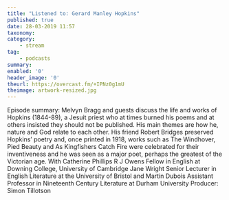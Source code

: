 ```yaml
---
title: "Listened to: Gerard Manley Hopkins"
published: true
date: 28-03-2019 11:57
taxonomy:
category:
	- stream
tag:
	- podcasts
summary:
enabled: '0'
header_image: '0'
theurl: https://overcast.fm/+IPNz0g1mU
theimage: artwork-resized.jpg
--- 
```

Episode summary: Melvyn Bragg and guests discuss the life and works of Hopkins (1844-89), a Jesuit priest who at times burned his poems and at others insisted they should not be published. His main themes are how he, nature and God relate to each other. His friend Robert Bridges preserved Hopkins’ poetry and, once printed in 1918, works such as The Windhover, Pied Beauty and As Kingfishers Catch Fire were celebrated for their inventiveness and he was seen as a major poet, perhaps the greatest of the Victorian age. With Catherine Phillips R J Owens Fellow in English at Downing College, University of Cambridge Jane Wright Senior Lecturer in English Literature at the University of Bristol and Martin Dubois Assistant Professor in Nineteenth Century Literature at Durham University Producer: Simon Tillotson
